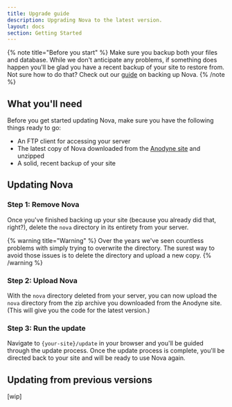 ```yaml
---
title: Upgrade guide
description: Upgrading Nova to the latest version.
layout: docs
section: Getting Started
---
```


{% note title="Before you start" %}
Make sure you backup both your files and database. While we don't anticipate any problems, if something does happen you'll be glad you have a recent backup of your site to restore from. Not sure how to do that? Check out our [guide](/docs/3.0/resources/backing-up-nova) on backing up Nova.
{% /note %}

## What you'll need

Before you get started updating Nova, make sure you have the following things ready to go:

- An FTP client for accessing your server
- The latest copy of Nova downloaded from the [Anodyne site](https://anodyne-productions.com) and unzipped
- A solid, recent backup of your site

## Updating Nova

### Step 1: Remove Nova

Once you've finished backing up your site (because you already did that, right?), delete the `nova` directory in its entirety from your server.

{% warning title="Warning" %}
Over the years we've seen countless problems with simply trying to overwrite the directory. The surest way to avoid those issues is to delete the directory and upload a new copy.
{% /warning %}

### Step 2: Upload Nova

With the `nova` directory deleted from your server, you can now upload the `nova` directory from the zip archive you downloaded from the Anodyne site. (This will give you the code for the latest version.)

### Step 3: Run the update

Navigate to `{your-site}/update` in your browser and you'll be guided through the update process. Once the update process is complete, you'll be directed  back to your site and will be ready to use Nova again.

## Updating from previous versions

[wip]
